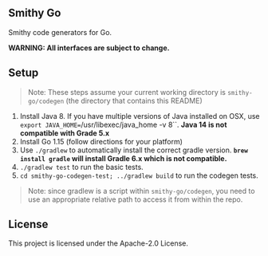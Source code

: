 ## Smithy Go

Smithy code generators for Go.

**WARNING: All interfaces are subject to change.**

## Setup
> Note: These steps assume your current working directory is `smithy-go/codegen` (the directory that contains this README)

1. Install Java 8. If you have multiple versions of Java installed on OSX, use `export JAVA_HOME=`/usr/libexec/java_home -v 8``. **Java 14 is not compatible with Grade 5.x**
2. Install Go 1.15 (follow directions for your platform)
3. Use `./gradlew` to automatically install the correct gradle version. **`brew install gradle` will install Gradle 6.x which is not compatible.**
4. `./gradlew test` to run the basic tests.
5. `cd smithy-go-codegen-test; ../gradlew build` to run the codegen tests.

> Note: since gradlew is a script within `smithy-go/codegen`, you need to use an appropriate relative path to access it from within the repo.

## License

This project is licensed under the Apache-2.0 License.

